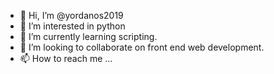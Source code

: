 - 👋 Hi, I’m @yordanos2019
- 👀 I’m interested in python
- 🌱 I’m currently learning scripting.
- 💞️ I’m looking to collaborate on front end web development.
- 📫 How to reach me ...

<!---
yordanos2019/yordanos2019 is a ✨ special ✨ repository because its `README.md` (this file) appears on your GitHub profile.
You can click the Preview link to take a look at your changes.
--->
